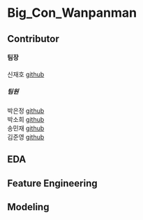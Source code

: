 # Big_Con_Wanpanman

## Contributor
#### 팀장 
신재호 [github](https://github.com/gifrds)
##### 팀원 
박은정 [github](https://github.com/Eundms)<br>
박소희 [github](https://github.com/shp1204)<br>
송민재 [github](https://github.com/hsu-201458085)<br>
김준영 [github](https://github.com/KJY386)<br>

## EDA

## Feature Engineering 

## Modeling



